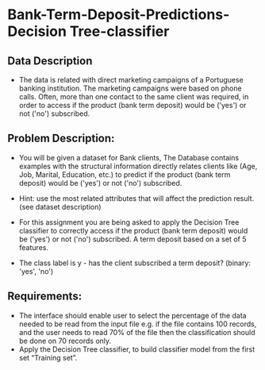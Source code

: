 # Bank-Term-Deposit-Predictions-Decision Tree-classifier

## Data Description
- The data is related with direct marketing campaigns of a Portuguese banking institution. The marketing campaigns were based on phone calls. Often, more than one contact to the same client was required, in order to access if the product (bank term deposit) would be ('yes') or not ('no') subscribed.

## Problem Description:
- You will be given a dataset for Bank clients, The Database contains examples with the structural information directly relates clients like (Age, Job, Marital, Education, etc.) to predict if the product (bank term deposit) would be ('yes') or not ('no') subscribed.
- Hint: use the most related attributes that will affect the prediction result. (see dataset description)

- For this assignment you are being asked to apply the Decision Tree classifier to correctly access if the product (bank term deposit) would be ('yes') or not ('no') subscribed. A term deposit based on a set of 5 features.

- The class label is y - has the client subscribed a term deposit? (binary: 'yes', 'no')

## Requirements:
- The interface should enable user to select the percentage of the data needed to be read from the input file e.g. if the file contains 100 records, and the user needs to read 70% of the file then the classification should be done on 70 records only.
- Apply the Decision Tree classifier, to build classifier model from the first set “Training set”.

